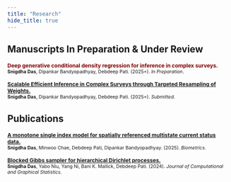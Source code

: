 ```yaml
---
title: "Research"
hide_title: true
---
```


<link rel="stylesheet" href="https://cdn.jsdelivr.net/gh/jpswalsh/academicons@1/css/academicons.min.css">

## Manuscripts In Preparation & Under Review

<span style="font-size: 0.86em; font-weight: bold; color: #800000;"> Deep generative conditional density regression for inference in complex surveys. </span>  
<span style="font-size: 0.76em;"> **Snigdha Das**, Dipankar Bandyopadhyay, Debdeep Pati. (2025+). *In Preparation*.</span>

<span style="font-size: 0.86em; font-weight: bold;"> [Scalable Efficient Inference in Complex Surveys through Targeted Resampling of Weights.](https://arxiv.org/abs/2504.11636) &nbsp; [<i class="ai ai-arxiv ai"></i>](https://arxiv.org/abs/2504.11636) &nbsp; [<i class="fab fa-github"></i>](https://github.com/das-snigdha/S-WLB) </span>     
<span style="font-size: 0.76em;">**Snigdha Das**, Dipankar Bandyopadhyay, Debdeep Pati. (2025+). *Submitted.*</span>




## Publications

<span style="font-size: 0.86em; font-weight: bold;"> [A monotone single index model for spatially referenced multistate current status data.](https://doi.org/10.1093/biomtc/ujaf105) &nbsp;  [<i class="fa-solid fa-book"></i>](https://doi.org/10.1093/biomtc/ujaf105) &nbsp;  [<i class="ai ai-arxiv ai"></i>](https://arxiv.org/abs/2507.09057) &nbsp; [<i class="fab fa-github"></i>](https://github.com/das-snigdha/BayesSPMSM) </span>     
<span style="font-size: 0.76em;">**Snigdha Das**, Minwoo Chae, Debdeep Pati, Dipankar Bandyopadhyay. (2025). *Biometrics.*</span>

<span style="font-size: 0.86em; font-weight: bold;"> [Blocked Gibbs sampler for hierarchical Dirichlet processes.](https://doi.org/10.1080/10618600.2024.2388543) &nbsp; [<i class="fa-solid fa-book"></i>](https://doi.org/10.1080/10618600.2024.2388543) &nbsp;  [<i class="ai ai-arxiv ai"></i>](https://arxiv.org/abs/2304.09945) &nbsp; [<i class="fab fa-github"></i>](https://github.com/das-snigdha/blockedHDP) </span>     
<span style="font-size: 0.76em;">**Snigdha Das**, Yabo Niu, Yang Ni, Bani K. Mallick, Debdeep Pati. (2024). *Journal of Computational and Graphical Statistics.*</span>


